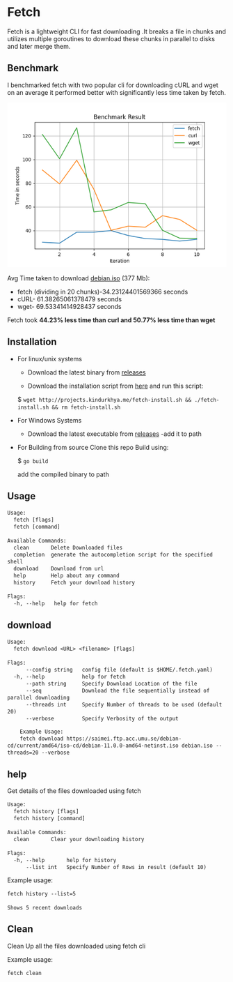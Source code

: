 # Fetch
Fetch is a lightweight CLI for fast downloading .It breaks a file in chunks and utilizes multiple goroutines to download these chunks in parallel to disks and later merge them.

## Benchmark

I benchmarked fetch with two popular cli for downloading cURL and wget on an average it performed better with significantly less time taken by fetch.

![Benchmark](https://github.com/KushagraIndurkhya/fetch/blob/master/benchmark/benchmark.png)

Avg Time taken to download [debian.iso](https://saimei.ftp.acc.umu.se/debian-cd/current/amd64/iso-cd/debian-11.0.0-amd64-netinst.iso) (377 Mb):
- fetch (dividing in 20 chunks)-34.23124401569366 seconds
- cURL- 61.38265061378479 seconds
- wget- 69.53341414928437 seconds

Fetch took <b>44.23% less time than curl and 50.77% less time than wget </b>

## Installation
- For linux/unix systems
	- Download the latest binary from [releases](https://github.com/KushagraIndurkhya/fetch/releases)

	- Download the installation script from [here](http://projects.kindurkhya.me/fetch-install.sh) and run this script:

	$ ``` wget http://projects.kindurkhya.me/fetch-install.sh && ./fetch-install.sh && rm fetch-install.sh ```
- For Windows Systems
 	- Download the latest executable from [releases](https://github.com/KushagraIndurkhya/fetch/releases)
 		-add it to path
- For Building from source Clone this repo
	Build using:
	
	$ ``` go build ```
	
	add the compiled binary to path
## Usage
```
Usage:
  fetch [flags]
  fetch [command]

Available Commands:
  clean       Delete Downloaded files
  completion  generate the autocompletion script for the specified shell
  download    Download from url
  help        Help about any command
  history     Fetch your download history

Flags:
  -h, --help   help for fetch
```
## download
```
Usage:
  fetch download <URL> <filename> [flags]

Flags:
      --config string   config file (default is $HOME/.fetch.yaml)
  -h, --help            help for fetch
      --path string     Specify Download Location of the file
      --seq             Download the file sequentially instead of parallel downloading
      --threads int     Specify Number of threads to be used (default 20)
      --verbose         Specify Verbosity of the output
```

```
	Example Usage: 
	fetch download https://saimei.ftp.acc.umu.se/debian-cd/current/amd64/iso-cd/debian-11.0.0-amd64-netinst.iso debian.iso --threads=20 --verbose 
```

## help
Get details of the files downloaded using fetch

```
Usage:
  fetch history [flags]
  fetch history [command]

Available Commands:
  clean       Clear your downloading history

Flags:
  -h, --help       help for history
      --list int   Specify Number of Rows in result (default 10)

```
Example usage: 
```
fetch history --list=5

Shows 5 recent downloads
```

## Clean
Clean Up all the files downloaded using fetch cli

Example usage: 
```
fetch clean
```
